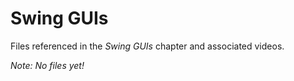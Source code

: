 # Swing GUIs

Files referenced in the _Swing GUIs_ chapter and associated videos.

_Note: No files yet!_